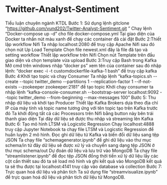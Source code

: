 # Twitter-Analyst-Sentiment
Tiểu luận chuyên ngành KTDL
Bước 1: Sử dụng lệnh gitclone “https://github.com/vund202/Twitter-Analyst-Sentiment.git ”
Chạy lệnh “Docker-compose up -d” cho file docker-compose.yml 
Tại giao diện của Docker ta nhấn nút màu xanh để chạy các container đã cài đặt
Bước 2:Thiết lập workflow Nifi
Ta nhập localhost:2080 để truy cập Apache Nifi sau đó chọn nút Up Load Template
Chọn file newest.xml  đây là file đã tạo và setting workflow 
Thiết lập workflow trên Nifi
Chọn nút Template trên đầu giao diện và chọn template vừa upload
Bước 3:Truy cập Bash trong Kafka
Mở cmd trên windows nhập “docker ps” xem tên của container
sau đó nhập lệnh: “docker exec -i -t customdockerfile-kafka-1 bash” để truy cập kafka
Bước 4:Khởi tạo topic và chạy Consumer
Ta nhập lệnh “kafka-topics.sh --create --topic twitter_demo --partitions 1 --replication-factor 1 --if-not-exists --zookeeper zookeeper:2181” để tạo topic 
Khởi chạy consumer ta nhập lệnh “kafka-console-consumer.sh --bootstrap-server localhost:9092 --topic twitter_demo --from-beginning --max-messages 100”
Bước 5: Thu nhập dữ liệu và khởi tạo Producer
Thiết lập Kafka Brokers dựa theo địa chỉ IP của máy tính và topic name tương ứng với tên topic tạo trên Kafka trước đó
Ta khởi động tất cả các Processors trên Nifi bằng button này bên trái thanh giao diện
Tại đây dữ liệu sẽ được thu nhập và streaming lên Kafka
Bước 6: Tạo mô hình LTSM và Logicstic Regression
Chạy localhost:4888 truy cập Jupyter Notebook ta chạy file LTSM và Logicstic Regression để huấn luyện 2 mô hình.
Đọc ghi dữ liệu từ Kafka và biến đổi dữ liệu sang tệp JSON 
Ta chạy file “schemagenerator.ipynb” để ghi dữ liệu vào thư mục schema/in từ đây dữ liệu sẽ được xử lý và chuyển sang dạng tệp JSON ở thư mục schema/out
Dự đoán dữ liệu và lưu trữ vào MongoDB
Ta chạy file “streamlistener.ipynb” để đọc tệp JSON đồng thời tiền xử lý dữ liệu lấy các cột cần thiết sau đó ta sẽ load mô hình và ghi kết quả vào MongoDB kết quả ta sẽ thu được tại localhost:4141 truy cập vào database và collection
Bước 7: Trực quan hoá dữ liệu và phân tích 
Ta sử dụng file “streamvisualize.ipynb” để trực quan hoá dữ liệu và phân tích dữ liệu từ MongoDB.
